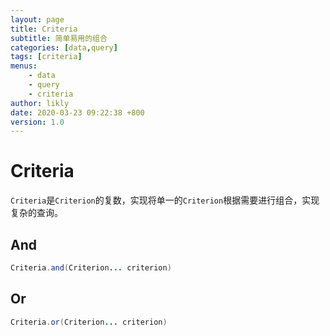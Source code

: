 ```yaml
---
layout: page
title: Criteria
subtitle: 简单易用的组合
categories: [data,query]
tags: [criteria]
menus:
    - data
    - query
    - criteria
author: likly
date: 2020-03-23 09:22:38 +800
version: 1.0
---
```


# Criteria

`Criteria`是`Criterion`的复数，实现将单一的`Criterion`根据需要进行组合，实现复杂的查询。

## And

```java
Criteria.and(Criterion... criterion)
```

## Or


```java
Criteria.or(Criterion... criterion)
```
